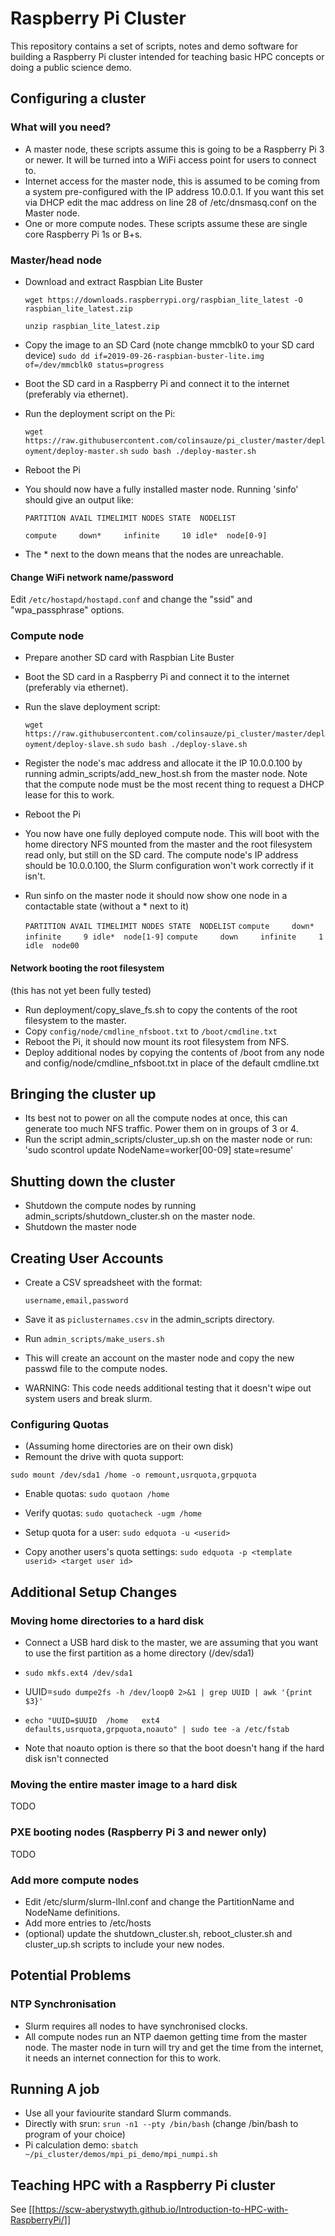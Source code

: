 # Raspberry Pi Cluster

This repository contains a set of scripts, notes and demo software for building a Raspberry Pi cluster intended for teaching basic HPC concepts or doing a public science demo.



## Configuring a cluster

### What will you need?

* A master node, these scripts assume this is going to be a Raspberry Pi 3 or newer. It will be turned into a WiFi access point for users to connect to.
* Internet access for the master node, this is assumed to be coming from a system pre-configured with the IP address 10.0.0.1. If you want this set via DHCP edit the mac address on line 28 of /etc/dnsmasq.conf on the Master node.
* One or more compute nodes. These scripts assume these are single core Raspberry Pi 1s or B+s. 


### Master/head node

* Download and extract Raspbian Lite Buster

    `wget https://downloads.raspberrypi.org/raspbian_lite_latest -O raspbian_lite_latest.zip`

    `unzip raspbian_lite_latest.zip`

* Copy the image to an SD Card
    (note change mmcblk0 to your SD card device)
    `sudo dd if=2019-09-26-raspbian-buster-lite.img of=/dev/mmcblk0 status=progress`

* Boot the SD card in a Raspberry Pi and connect it to the internet (preferably via ethernet).

* Run the deployment script on the Pi:

    `wget https://raw.githubusercontent.com/colinsauze/pi_cluster/master/deployment/deploy-master.sh`
    `sudo bash ./deploy-master.sh`

* Reboot the Pi

* You should now have a fully installed master node. Running 'sinfo' should give an output like:

    `PARTITION AVAIL TIMELIMIT NODES STATE  NODELIST`
    
    `compute     down*     infinite     10 idle*  node[0-9]`

* The * next to the down means that the nodes are unreachable. 

#### Change WiFi network name/password

Edit `/etc/hostapd/hostapd.conf` and change the "ssid" and "wpa_passphrase" options. 

### Compute node

* Prepare another SD card with Raspbian Lite Buster

* Boot the SD card in a Raspberry Pi and connect it to the internet (preferably via ethernet).

* Run the slave deployment script:

    `wget https://raw.githubusercontent.com/colinsauze/pi_cluster/master/deployment/deploy-slave.sh`
    `sudo bash ./deploy-slave.sh`

* Register the node's mac address and allocate it the IP 10.0.0.100 by running admin_scripts/add_new_host.sh from the master node. Note that the compute node must be the most recent thing to request a DHCP lease for this to work. 

* Reboot the Pi
    
* You now have one fully deployed compute node. This will boot with the home directory NFS mounted from the master and the root filesystem read only, but still on the SD card. The compute node's IP address should be 10.0.0.100, the Slurm configuration won't work correctly if it isn't.

* Run sinfo on the master node it should now show one node in a contactable state (without a * next to it)

    `PARTITION AVAIL TIMELIMIT NODES STATE  NODELIST`
    `compute     down*     infinite     9 idle*  node[1-9]`
    `compute     down     infinite     1 idle  node00`

#### Network booting the root filesystem
(this has not yet been fully tested)
* Run deployment/copy_slave_fs.sh to copy the contents of the root filesystem to the master. 
* Copy `config/node/cmdline_nfsboot.txt` to `/boot/cmdline.txt `
* Reboot the Pi, it should now mount its root filesystem from NFS.
* Deploy additional nodes by copying the contents of /boot from any node and config/node/cmdline_nfsboot.txt in place of the default cmdline.txt

## Bringing the cluster up
* Its best not to power on all the compute nodes at once, this can generate too much NFS traffic. Power them on in groups of 3 or 4. 
* Run the script admin_scripts/cluster_up.sh on the master node or run: 'sudo scontrol update NodeName=worker[00-09] state=resume'

## Shutting down the cluster
* Shutdown the compute nodes by running admin_scripts/shutdown_cluster.sh on the master node.
* Shutdown the master node

## Creating User Accounts
* Create a CSV spreadsheet with the format: 

    `username,email,password` 
    
* Save it as `piclusternames.csv` in the admin_scripts directory. 

* Run `admin_scripts/make_users.sh` 
* This will create an account on the master node and copy the new passwd file to the compute nodes. 
* WARNING: This code needs additional testing that it doesn't wipe out system users and break slurm.  

### Configuring Quotas

* (Assuming home directories are on their own disk)
* Remount the drive with quota support:

 `sudo mount /dev/sda1 /home -o remount,usrquota,grpquota`

* Enable quotas:
 `sudo quotaon /home`

* Verify quotas:
 `sudo quotacheck -ugm /home`

* Setup quota for a user:
 `sudo edquota -u <userid>`

* Copy another users's quota settings:
 `sudo edquota -p <template userid> <target user id>`


## Additional Setup Changes

### Moving home directories to a hard disk

* Connect a USB hard disk to the master, we are assuming that you want to use the first partition as a home directory (/dev/sda1)

* `sudo mkfs.ext4 /dev/sda1`

* UUID=`sudo dumpe2fs -h /dev/loop0 2>&1 | grep UUID | awk '{print $3}'`

* `echo "UUID=$UUID  /home   ext4    defaults,usrquota,grpquota,noauto" | sudo tee -a /etc/fstab`

* Note that noauto option is there so that the boot doesn't hang if the hard disk isn't connected
 
### Moving the entire master image to a hard disk

TODO

### PXE booting nodes (Raspberry Pi 3 and newer only)

TODO

### Add more compute nodes

* Edit /etc/slurm/slurm-llnl.conf and change the PartitionName and NodeName definitions.
* Add more entries to /etc/hosts
* (optional) update the shutdown_cluster.sh, reboot_cluster.sh and cluster_up.sh scripts to include your new nodes.

## Potential Problems 

### NTP Synchronisation
* Slurm requires all nodes to have synchronised clocks. 
* All compute nodes run an NTP daemon getting time from the master node. The master node in turn will try and get the time from the internet, it needs an internet connection for this to work. 
 
## Running A job

* Use all your faviourite standard Slurm commands.
* Directly with srun: `srun -n1 --pty /bin/bash` (change /bin/bash to program of your choice)
* Pi calculation demo: `sbatch ~/pi_cluster/demos/mpi_pi_demo/mpi_numpi.sh`

## Teaching HPC with a Raspberry Pi cluster

See [[https://scw-aberystwyth.github.io/Introduction-to-HPC-with-RaspberryPi/]]
